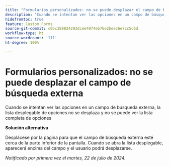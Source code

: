 ```yaml
---
title: "Formularios personalizados: no se puede desplazar el campo de búsqueda externa"
description: "Cuando se intentan ver las opciones en un campo de búsqueda externa, la lista desplegable de opciones no se desplaza y no se puede ver la lista completa de opciones"
hidefromtoc: true
feature: Custom Forms
source-git-commit: c05c388824293dcee4074eb76e2beec6e7cc5d6d
workflow-type: ht
source-wordcount: '111'
ht-degree: 100%

---
```



# Formularios personalizados: no se puede desplazar el campo de búsqueda externa

Cuando se intentan ver las opciones en un campo de búsqueda externa, la lista desplegable de opciones no se desplaza y no se puede ver la lista completa de opciones

**Solución alternativa**

Desplácese por la página para que el campo de búsqueda externa esté cerca de la parte inferior de la pantalla. Cuando se abra la lista desplegable, aparecerá encima del campo y el usuario podrá desplazarse.

_Notificado por primera vez el martes, 22 de julio de 2024._
